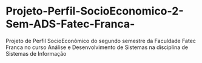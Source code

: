 # Projeto-Perfil-SocioEconomico-2-Sem-ADS-Fatec-Franca-
Projeto de Perfil SocioEconômico do segundo semestre da Faculdade Fatec Franca no curso Análise e Desenvolvimento de Sistemas na disciplina de Sistemas de Informação
